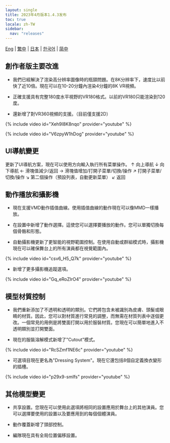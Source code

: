 ```yaml
---
layout: single
title: 2023年4月版本1.4.3发布
toc: true
locale: zh-TW
sidebar:
  nav: "releases"
---
```

[Eng](/dancexr/releases/1.4.3) | [繁中](/tw/dancexr/releases/1.4.3) | [日本](/jp/dancexr/releases/1.4.3) | [한국어](/kr/dancexr/releases/1.4.3) | [简中](/zh/dancexr/releases/1.4.3)


## 創作者版主要改進

* 我們已經解決了渲染高分辨率圖像時的瓶頸問題。在8K分辨率下，速度比以前快了近10倍。現在可以在10-20分鐘內渲染4分鐘的8K VR視頻。

* 正確支援具有完整180度水平視野的VR180格式。以前的VR180只能渲染到120度。

* 還新增了對VR360視頻的支援。（目前僅支援2D）

{% include video id="Xeh9l8K8nqo" provider="youtube" %}

{% include video id="V6zpyW1hDog" provider="youtube" %}


## UI導航變更

更新了UI導航方案，現在可以使用方向輸入執行所有菜單操作。
 ↑ 向上導航
 ↓ 向下導航
 ← 滑塊值減少/返回
 → 滑塊值增加/打開子菜單/切換/操作
 ↗ 打開子菜單/切換/操作
 ↘ 第二個操作（預設列表，自動更新菜單）
 ↙ 返回
 

## 動作播放和攝影機

* 現在支援VMD動作插值曲線。使用插值曲線的動作現在可以像MMD一樣播放。

* 在設置中新增了動作選擇。這使您可以選擇要播放的動作。您可以單獨切換每個骨骼和形態。

* 自動攝影機更新了更智能的視野範圍控制。在使用自動或群組模式時，攝影機現在可以確保舞台上的所有演員都在視覺範圍內。

{% include video id="csv6_H5_Q7k" provider="youtube" %}

* 新增了更多攝影機追蹤選項。

{% include video id="Gq_eRoZIrO4" provider="youtube" %}


## 模型材質控制

* 我們重新添加了不透明和透明的類別。它們將包含未被識別為皮膚、頭髮或眼睛的材質。因此，您可以對材質進行常見的調整，而無需在材質列表中逐個更改。一個常見的用例是將雙面打開以用於服裝材質。您現在可以簡單地進入不透明類別並打開雙面。

* 現在的服裝溶解模式新增了"Cutout"模式。

{% include video id="RcSZmf1NE6c" provider="youtube" %}

* 可選項目現在更名為"Dressing System"。現在它還包括8個自定義換衣變形的插槽。

{% include video id="p29x9-smIfs" provider="youtube" %}


## 其他模型變更

* 共享設置。您現在可以使用此選項將相同的設置應用於舞台上的其他演員。您可以選擇要使用的設置以及要應用到的每個個體演員。

* 動作覆蓋新增了頭部控制。

* 編隊現在具有全局位置偏移設置。